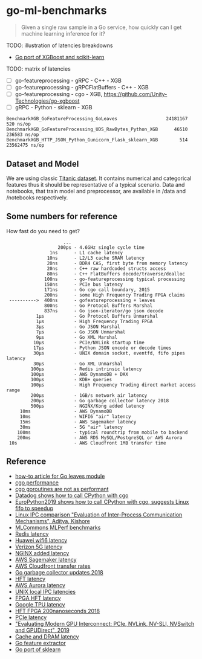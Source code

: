 # go-ml-benchmarks

> Given a single raw sample in a Go service, how quickly can I get machine learning inference for it?

TODO: illustration of latencies breakdowns
- [Go port of XGBoost and scikit-learn](https://github.com/dmitryikh/leaves)

TODO: matrix of latencies

- [ ] go-featureprocessing - gRPC - C++ - XGB
- [ ] go-featureprocessing - gRPCFlatBuffers - C++ - XGB
- [ ] go-featureprocessing - cgo - XGB, https://github.com/Unity-Technologies/go-xgboost
- [ ] gRPC - Python - sklearn - XGB

```
BenchmarkXGB_GoFeatureProcessing_GoLeaves                  24181167        520 ns/op
BenchmarkXGB_GoFeatureProcessing_UDS_RawBytes_Python_XGB      46510     236583 ns/op
BenchmarkXGB_HTTP_JSON_Python_Gunicorn_Flask_sklearn_XGB        514   23562475 ns/op
```

## Dataset and Model

We are using classic [Titanic dataset](https://www.kaggle.com/c/titanic).
It contains numerical and categorical features thus it should be representative of a typical scenario.
Data and notebooks, that train model and preprocessor, are available in /data and /notebooks respectively.

## Some numbers for reference

How fast do you need to get?

```
                     ...
                   200ps - 4.6GHz single cycle time
                1ns      - L1 cache latency
               10ns      - L2/L3 cache SRAM latency
               20ns      - DDR4 CAS, first byte from memory latency
               20ns      - C++ raw hardcoded structs access
               80ns      - C++ FlatBuffers decode/traverse/dealloc
              100ns      - go-featureprocessing typical processing
              150ns      - PCIe bus latency
              171ns      - Go cgo call boundary, 2015
              200ns      - some High Frequency Trading FPGA claims
 ---------->  400ns      - gofeatureprocessing + leaves
              800ns      - Go Protocol Buffers Marshal
              837ns      - Go json-iterator/go json decode
           1µs           - Go Protocol Buffers Unmarshal
           1µs           - High Frequency Trading FPGA
           3µs           - Go JSON Marshal
           7µs           - Go JSON Unmarshal
           9µs           - Go XML Marshal
          10µs           - PCIe/NVLink startup time
          17µs           - Python JSON encode or decode times
          30µs           - UNIX domain socket, eventfd, fifo pipes latency
          30µs           - Go XML Unmarshal
         100µs           - Redis intrinsic latency
         100µs           - AWS DynamoDB + DAX
         100µs           - KDB+ queries
         100µs           - High Frequency Trading direct market access range
         200µs           - 1GB/s network air latency
         200µs           - Go garbage collector latency 2018
         500µs           - NGINX/Kong added latency
     10ms                - AWS DynamoDB
     10ms                - WIFI6 "air" latency
     15ms                - AWS Sagemaker latency
     30ms                - 5G "air" latency
    100ms                - typical roundtrip from mobile to backend
    200ms                - AWS RDS MySQL/PostgreSQL or AWS Aurora
 10s                     - AWS Cloudfront 1MB transfer time
```

## Reference

- [how-to article for Go leaves module](https://dev.to/blairhudson/machine-learning-microservices-python-and-xgboost-in-a-tiny-486kb-container-4on4)
- [cgo performance](https://about.sourcegraph.com/go/gophercon-2018-adventures-in-cgo-performance/)
- [cgo goroutines are not as performant](https://www.cockroachlabs.com/blog/the-cost-and-complexity-of-cgo/)
- [Datadog shows how to call CPython with cgo](https://www.datadoghq.com/blog/engineering/cgo-and-python/)
- [EuroPython2019 shows how to call CPython with cgo, suggests Linux fifo to speedup](https://ep2019.europython.eu/talks/Zktoaai-golang-to-python/)
- [Linux IPC comparison "Evaluation of Inter-Process Communication Mechanisms", Aditya, Kishore](http://pages.cs.wisc.edu/~adityav/Evaluation_of_Inter_Process_Communication_Mechanisms.pdf)
- [MLCommons MLPerf benchmarks](https://github.com/mlcommons/inference)
- [Redis latency](https://redis.io/topics/latency)
- [Huawei wifi6 latency](https://e.huawei.com/sg/products/enterprise-networking/wlan/wifi-6)
- [Verizon 5G latency](https://www.verizon.com/about/our-company/5g/5g-latency)
- [NGINX added latency](https://www.nginx.com/blog/nginx-controller-api-management-module-vs-kong-performance-comparison/)
- [AWS Sagemaker latency](https://aws.amazon.com/blogs/machine-learning/load-test-and-optimize-an-amazon-sagemaker-endpoint-using-automatic-scaling/)
- [AWS Cloudfront transfer rates](https://media.amazonwebservices.com/FS_WP_AWS_CDN_CloudFront.pdf)
- [Go garbage collector updates 2018](https://blog.golang.org/ismmkeynote)
- [HFT latency](https://en.wikipedia.org/wiki/Ultra-low_latency_direct_market_access)
- [AWS Aurora latency](https://aws.amazon.com/blogs/database/using-aurora-to-drive-3x-latency-improvement-for-end-users/)
- [UNIX local IPC latencies](http://kamalmarhubi.com/blog/2015/06/10/some-early-linux-ipc-latency-data/)
- [FPGA HFT latency](https://ieeexplore.ieee.org/document/6299067)
- [Google TPU latency](https://ai.googleblog.com/2019/08/efficientnet-edgetpu-creating.html)
- [HFT FPGA 200nanoseconds 2018](https://apnews.com/press-release/pr-businesswire/2edb1f8f12d64ab490ef0c180e648e24)
- [PCIe latency](https://www.cl.cam.ac.uk/research/srg/netos/projects/pcie-bench/neugebauer2018understanding.pdf)
- ["Evaluating Modern GPU Interconnect: PCIe, NVLink, NV-SLI, NVSwitch and GPUDirect", 2019](?)
- [Cache and DRAM latency](https://en.wikipedia.org/wiki/CPU_cache)
- [Go feature extractor](https://github.com/dustin-decker/featuremill)
- [Go port of sklearn](https://github.com/pa-m/sklearn)
